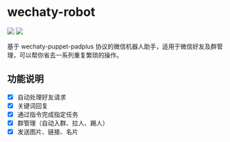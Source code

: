 # wechaty-robot

[![](https://img.shields.io/badge/Powered%20By-Wechaty-yellowgreen.svg)](https://github.com/wechaty/wechaty)
[![](https://img.shields.io/badge/Wechaty-%E5%BC%80%E6%BA%90%E6%BF%80%E5%8A%B1%E8%AE%A1%E5%88%92-orange.svg)](https://github.com/juzibot/Welcome/wiki/Everything-about-Wechaty)

基于 wechaty-puppet-padplus 协议的微信机器人助手，适用于微信好友及群管理，可以帮你省去一系列重复繁琐的操作。

## 功能说明
- [x] 自动处理好友请求
- [x] 关键词回复
- [x] 通过指令完成指定任务
- [x] 群管理（自动入群、拉人、踢人）
- [x] 发送图片、链接、名片
